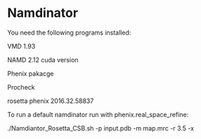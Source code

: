 # Namdinator

You need the following programs installed:

VMD 1.93

NAMD 2.12 cuda version

Phenix pakacge

Procheck

rosetta phenix 2016.32.58837 


To run a default namdinator run with phenix.real_space_refine:

./Namdiantor_Rosetta_CSB.sh -p input.pdb -m map.mrc -r 3.5 -x



